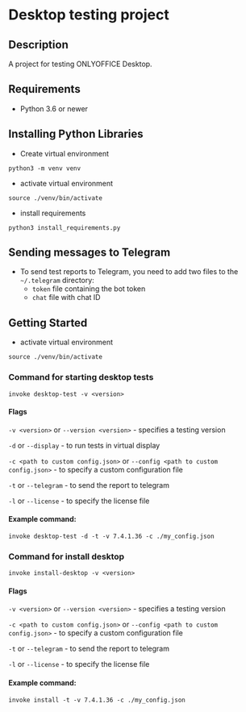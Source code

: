 # Desktop testing project

## Description

A project for testing ONLYOFFICE Desktop.

## Requirements

* Python 3.6 or newer

## Installing Python Libraries

* Create virtual environment

`python3 -m venv venv`

* activate virtual environment

`source ./venv/bin/activate`

* install requirements

`python3 install_requirements.py`

## Sending messages to Telegram

* To send test reports to Telegram, you need to add two files to the `~/.telegram` directory:
    * `token` file containing the bot token
    * `chat` file with chat ID


## Getting Started

* activate virtual environment

`source ./venv/bin/activate`

### Command for starting desktop tests

`invoke desktop-test -v <version>`

#### Flags

`-v <version>` or `--version <version>` - specifies a testing version

`-d` or `--display` - to run tests in virtual display

`-c <path to custom config.json>` or `--config <path to custom config.json>` - 
to specify a custom configuration file

`-t` or `--telegram` - to send the report to telegram

`-l` or `--license` - to specify the license file

####   Example command:

`invoke desktop-test -d -t -v 7.4.1.36 -c ./my_config.json`

### Command for install desktop

`invoke install-desktop -v <version>`

#### Flags

`-v <version>` or `--version <version>` - specifies a testing version

`-c <path to custom config.json>` or `--config <path to custom config.json>` - 
to specify a custom configuration file

`-t` or `--telegram` - to send the report to telegram

`-l` or `--license` - to specify the license file

#### Example command:

`invoke install -t -v 7.4.1.36 -c ./my_config.json`
